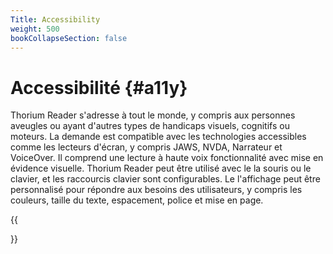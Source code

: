 ```yaml
---
Title: Accessibility
weight: 500
bookCollapseSection: false
---
```

# Accessibilité {#a11y}

Thorium Reader s'adresse à tout le monde, y compris aux personnes aveugles ou ayant
d'autres types de handicaps visuels, cognitifs ou moteurs. La demande
est compatible avec les technologies accessibles comme les lecteurs d'écran,
y compris JAWS, NVDA, Narrateur et VoiceOver. Il comprend une lecture à haute voix
fonctionnalité avec mise en évidence visuelle. Thorium Reader peut être utilisé avec le
la souris ou le clavier, et les raccourcis clavier sont configurables. Le
l'affichage peut être personnalisé pour répondre aux besoins des utilisateurs, y compris les couleurs, taille du texte, espacement, police et mise en page.

{{<section>}}